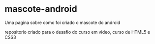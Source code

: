 # mascote-android
 Uma pagina sobre como foi criado o mascote do android

repositorio criado para o desafio do curso em video, curso de HTML5 e CSS3
